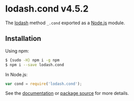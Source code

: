 # lodash.cond v4.5.2

The [lodash](https://lodash.com/) method `_.cond` exported as a [Node.js](https://nodejs.org/) module.

## Installation

Using npm:
```bash
$ {sudo -H} npm i -g npm
$ npm i --save lodash.cond
```

In Node.js:
```js
var cond = require('lodash.cond');
```

See the [documentation](https://lodash.com/docs#cond) or [package source](https://github.com/lodash/lodash/blob/4.5.2-npm-packages/lodash.cond) for more details.
